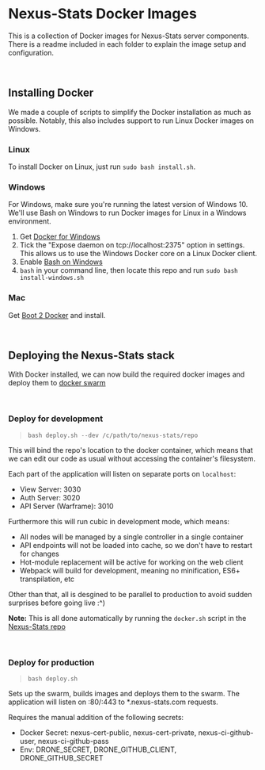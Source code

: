 # Nexus-Stats Docker Images
This is a collection of Docker images for Nexus-Stats server components.
There is a readme included in each folder to explain the image setup and
configuration.


<br>


## Installing Docker
We made a couple of scripts to simplify the Docker installation as much as
possible. Notably, this also includes support to run Linux Docker images on
Windows.

### Linux
To install Docker on Linux, just run `sudo bash install.sh`.

### Windows
For Windows, make sure you're running the latest version of Windows 10. We'll
use Bash on Windows to run Docker images for Linux in a Windows environment.
1. Get [Docker for Windows](https://www.docker.com/docker-windows)
2. Tick the "Expose daemon on tcp://localhost:2375" option in settings.
This allows us to use the Windows Docker core on a Linux Docker client.
3. Enable [Bash on Windows](https://msdn.microsoft.com/en-us/commandline/wsl/install-win10)
4. `bash` in your command line, then locate this repo and run
`sudo bash install-windows.sh`

### Mac
Get [Boot 2 Docker](http://boot2docker.io/) and install.


<br>


## Deploying the Nexus-Stats stack
With Docker installed, we can now build the required docker images and
deploy them to [docker swarm](https://docs.docker.com/engine/swarm/key-concepts/)

<br>

### Deploy for development
>`bash deploy.sh --dev /c/path/to/nexus-stats/repo`

This will bind the repo's location to the docker container, which means that we
can edit our code as usual without accessing the container's filesystem. <br>

Each part of the application will listen on separate ports on `localhost`:
- View Server: 3030
- Auth Server: 3020
- API Server (Warframe): 3010

Furthermore this will run cubic in development mode, which means:
- All nodes will be managed by a single controller in a single container
- API endpoints will not be loaded into cache, so we don't have to restart for
changes
- Hot-module replacement will be active for working on the web client
- Webpack will build for development, meaning no minification, ES6+
transpilation, etc

Other than that, all is desgined to be parallel to production to avoid sudden
surprises before going live :^)

**Note:** This is all done automatically by running the `docker.sh` script in
the [Nexus-Stats repo](https://github.com/nexus-devs/nexus-stats)

<br>

### Deploy for production
>`bash deploy.sh`

Sets up the swarm, builds images and deploys them to the swarm.
The application will listen on :80/:443 to \*.nexus-stats.com requests. <br>

Requires the manual addition of the following secrets:
- Docker Secret: nexus-cert-public, nexus-cert-private, nexus-ci-github-user, nexus-ci-github-pass
- Env: DRONE_SECRET, DRONE_GITHUB_CLIENT, DRONE_GITHUB_SECRET